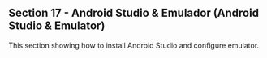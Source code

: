 ## Section 17 - Android Studio & Emulador (Android Studio & Emulator)

This section showing how to install Android Studio and configure emulator.
